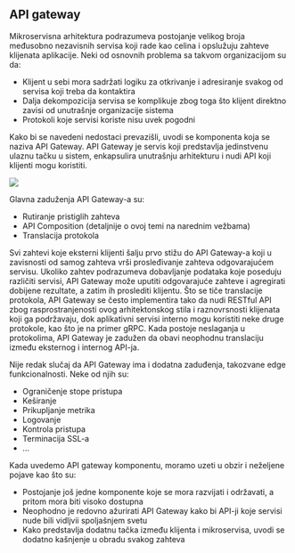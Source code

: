 ## API gateway

Mikroservisna arhitektura podrazumeva postojanje velikog broja međusobno nezavisnih servisa koji rade kao celina i opslužuju zahteve klijenata aplikacije. Neki od osnovnih problema sa takvom organizacijom su da:

- Klijent u sebi mora sadržati logiku za otkrivanje i adresiranje svakog od servisa koji treba da kontaktira
- Dalja dekompozicija servisa se komplikuje zbog toga što klijent direktno zavisi od unutrašnje organizacije sistema
- Protokoli koje servisi koriste nisu uvek pogodni

Kako bi se navedeni nedostaci prevazišli, uvodi se komponenta koja se naziva API Gateway. API Gateway je servis koji predstavlja jedinstvenu ulaznu tačku u sistem, enkapsulira unutrašnju arhitekturu i nudi API koji klijenti mogu koristiti.

<img src="https://ibb.co/KsdyYYn" />

Glavna zaduženja API Gateway-a su:

- Rutiranje pristiglih zahteva
- API Composition (detaljnije o ovoj temi na narednim vežbama)
- Translacija protokola

Svi zahtevi koje eksterni klijenti šalju prvo stižu do API Gateway-a koji u zavisnosti od samog zahteva vrši prosleđivanje zahteva odgovarajućem servisu. Ukoliko zahtev podrazumeva dobavljanje podataka koje poseduju različiti servisi, API Gateway može uputiti odgovarajuće zahteve i agregirati dobijene rezultate, a zatim ih proslediti klijentu. Što se tiče translacije protokola, API Gateway se često implementira tako da nudi RESTful API zbog rasprostranjenosti ovog arhitektonskog stila i raznovrsnosti klijenata koji ga podržavaju, dok aplikativni servisi interno mogu koristiti neke druge protokole, kao što je na primer gRPC. Kada postoje neslaganja u protokolima, API Gateway je zadužen da obavi neophodnu translaciju između eksternog i internog API-ja. 

Nije redak slučaj da API Gateway ima i dodatna zaduđenja, takozvane edge funkcionalnosti. Neke od njih su:

- Ograničenje stope pristupa
- Keširanje
- Prikupljanje metrika
- Logovanje
- Kontrola pristupa
- Terminacija SSL-a
- ...

Kada uvedemo API gateway komponentu, moramo uzeti u obzir i neželjene pojave kao što su:

- Postojanje još jedne komponente koje se mora razvijati i održavati, a pritom mora biti visoko dostupna
- Neophodno je redovno ažurirati API Gateway kako bi API-ji koje servisi nude bili vidljvii spoljašnjem svetu
- Kako predstavlja dodatnu tačka između klijenta i mikroservisa, uvodi se dodatno kašnjenje u obradu svakog zahteva
